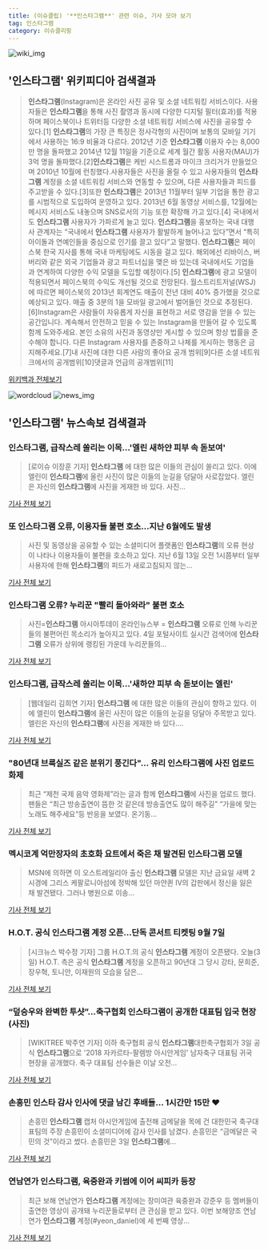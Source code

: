 ```yaml
---
title: (이슈클립) '**인스타그램**' 관련 이슈, 기사 모아 보기
tag: 인스타그램
category: 이슈클리핑
---
```

![wiki_img](https://user-images.githubusercontent.com/42597476/44503234-41136a80-a6d0-11e8-9071-6fc6418eafe4.png)
## **'**인스타그램**'** 위키피디아 검색결과
>**인스타그램**(Instagram)은 온라인 사진 공유 및 소셜 네트워킹 서비스이다. 사용자들은 **인스타그램**을 통해 사진 촬영과 동시에 다양한 디지털 필터(효과)를 적용하며 페이스북이나 트위터등 다양한 소셜 네트워킹 서비스에 사진을 공유할 수 있다.[1] **인스타그램**의 가장 큰 특징은 정사각형의 사진이며 보통의 모바일 기기에서 사용하는 16:9 비율과 다르다. 2012년 기준 **인스타그램** 이용자 수는 8,000만 명을 돌파했고 2014년 12월 11일을 기준으로 세계 월간 활동 사용자(MAU)가 3억 명을 돌파했다.[2]**인스타그램**은 케빈 시스트롬과 마이크 크리거가 만들었으며 2010년 10월에 런칭했다.사용자들은 사진을 올릴 수 있고 사용자들의 **인스타그램** 계정을 소셜 네트워킹 서비스와 연동할 수 있으며, 다른 사용자들과 피드를 주고받을 수 있다.[3]또한 **인스타그램**은 2013년 11월부터 일부 기업을 통한 광고를 시범적으로 도입하여 운영하고 있다. 2013년 6월 동영상 서비스를, 12월에는 메시지 서비스도 내놓으며 SNS로서의 기능 또한 확장해 가고 있다.[4] 국내에서도 **인스타그램** 사용자가 가파르게 늘고 있다. **인스타그램**을 홍보하는 국내 대행사 관계자는 “국내에서 **인스타그램** 사용자가 활발하게 늘어나고 있다”면서 “특히 아이돌과 연예인들을 중심으로 인기를 끌고 있다”고 말했다. **인스타그램**은 페이스북 한국 지사를 통해 국내 마케팅에도 시동을 걸고 있다. 해외에선 리바이스, 버버리와 같은 외국 기업들과 광고 파트너십을 맺은 바 있는데 국내에서도 기업들과 연계하여 다양한 수익 모델을 도입할 예정이다.[5] **인스타그램**에 광고 모델이 적용되면서 페이스북의 수익도 개선될 것으로 전망된다. 월스트리트저널(WSJ)에 따르면 페이스북의 2013년 회계연도 매출이 전년 대비 40% 증가했을 것으로 예상되고 있다. 매출 중 3분의 1을 모바일 광고에서 벌어들인 것으로 추정된다. [6]Instagram은 사람들이 자유롭게 자신을 표현하고 서로 영감을 얻을 수 있는 공간입니다. 계속해서 안전하고 믿을 수 있는 Instagram을 만들어 갈 수 있도록 함께 도와주세요. 본인 소유의 사진과 동영상만 게시할 수 있으며 항상 법률을 준수해야 합니다. 다른 Instagram 사용자를 존중하고 나체를 게시하는 행동은 금지해주세요.[7]내 사진에 대한 다른 사람의 좋아요 공개 범위[9]다른 소셜 네트워크에서의 공개범위[10]댓글과 언급의 공개범위[11]

<a href="https://ko.wikipedia.org/wiki/인스타그램" target="_blank">위키백과 전체보기</a>

![wordcloud](https://s3.ap-northeast-2.amazonaws.com/lyrics101-wordcloud/2018-09-04-1536011176.png)
![news_img](https://user-images.githubusercontent.com/42597476/44507050-1206f400-a6e4-11e8-8d98-7ffbfebb353f.png)
## **'**인스타그램**'** 뉴스속보 검색결과
### **인스타그램**, 급작스레 쏠리는 이목...'엘린 새하얀 피부 속 돋보여'

>[로이슈 이장훈 기자] **인스타그램** 에 대한 많은 이들의 관심이 쏠리고 있다. 이에 엘린이 **인스타그램**에 올린 사진이 많은 이들의 눈길을 덩달아 사로잡았다. 엘린은 자신의 **인스타그램**에 사진을 게재한 바 있다. 사진...

<a href="http://www.lawissue.co.kr/view.php?ud=2018090406233085756a28b45db0_12" target="_blank">기사 전체 보기</a>

### 또 **인스타그램** 오류, 이용자들 불편 호소…지난 6월에도 발생

>사진 및 동영상을 공유할 수 있는 소셜미디어 플랫폼인 **인스타그램**의 오류 현상이 나타나 이용자들이 불편을 호소하고 있다. 지난 6월 13일 오전 1시쯤부터 일부 사용자에 한해 **인스타그램**의 피드가 새로고침되지 않는...

<a href="http://www.topstarnews.net/news/articleView.html?idxno=476367" target="_blank">기사 전체 보기</a>

### **인스타그램** 오류? 누리꾼 "빨리 돌아와라" 불편 호소

>사진=**인스타그램** 아시아투데이 온라인뉴스부 = **인스타그램** 오류로 인해 누리꾼들의 불편어린 목소리가 높아지고 있다. 4일 포털사이트 실시간 검색어에 **인스타그램** 오류가 상위에 랭킹된 가운데 누리꾼들의...

<a href="http://www.asiatoday.co.kr/view.php?key=20180904000630416" target="_blank">기사 전체 보기</a>

### **인스타그램**, 급작스레 쏠리는 이목...'새하얀 피부 속 돋보이는 엘린'

>[웹데일리 김희연 기자] **인스타그램** 에 대한 많은 이들의 관심이 향하고 있다. 이에 엘린이 **인스타그램**에 올린 사진이 많은 이들의 눈길을 덩달아 주목받고 있다. 엘린은 자신의 **인스타그램**에 사진을 게재한 바 있다....

<a href="http://www.webdaily.co.kr/view.php?ud=2018090406262283716a28b45db0_7" target="_blank">기사 전체 보기</a>

### "80년대 브룩실즈 같은 분위기 풍긴다"... 유리 **인스타그램**에 사진 업로드 화제

>최근 “제천 국제 음악 영화제”라는 글과 함께 **인스타그램**에 사진을 업로드 했다. 팬들은 “최근 방송출연이 뜸한 것 같은데 방송출연도 많이 해주길” “가을에 맞는 노래도 해주세요“등 반응을 보였다. 온기동...

<a href="http://www.g-enews.com/ko-kr/news/article/news_all/2018090406255471804e4869c120_1/article.html" target="_blank">기사 전체 보기</a>

### 멕시코계 억만장자의 초호화 요트에서 죽은 채 발견된 **인스타그램** 모델

>MSN에 의하면 이 오스트레일리아 출신 **인스타그램** 모델은 지난 금요일 새벽 2시경에 그리스 케팔로니아섬에 정박해 있던 마얀퀸 IV의 갑판에서 정신을 잃은 채 발견됐다. 그러나 병원으로 이송...

<a href="https://www.huffingtonpost.kr/entry/instagram-model-dead-yacht_kr_5b8ce26fe4b0511db3da446e?utm_id=naver" target="_blank">기사 전체 보기</a>

### H.O.T. 공식 **인스타그램** 계정 오픈…단독 콘서트 티켓팅 9월 7일

>[시크뉴스 박수정 기자] 그룹 H.O.T.의 공식 **인스타그램** 계정이 오픈됐다. 오늘(3일) H.O.T. 측은 공식 **인스타그램** 계정을 오픈하고 90년대 그 당시 강타, 문희준, 장우혁, 토니안, 이재원의 모습을 담은...

<a href="http://chicnews.mk.co.kr/article.php?aid=1535952462209689007" target="_blank">기사 전체 보기</a>

### “덮승우와 완벽한 투샷”...축구협회 **인스타그램**이 공개한 대표팀 입국 현장 (사진)

>[WIKITREE 박주연 기자] 이하 축구협회 공식 **인스타그램**대한축구협회가 3일 공식 **인스타그램**으로 '2018 자카르타-팔렘방 아시안게임' 남자축구 대표팀 귀국 현장을 공개했다. 축구 대표팀 선수들은 이날 오전...

<a href="http://www.wikitree.co.kr/main/news_view.php?id=366472" target="_blank">기사 전체 보기</a>

### 손흥민 인스타 감사 인사에 댓글 남긴 후배들… 1시간만 15만 ♥

>손흥민 **인스타그램** 캡처 아시안게임에 출전해 금메달을 목에 건 대한민국 축구대표팀의 주장 손흥민이 소셜미디어에 감사 인사를 남겼다. 손흥민은 “금메달은 국민의 것”이라고 썼다. 손흥민은 3일 **인스타그램**에...

<a href="http://news.kmib.co.kr/article/view.asp?arcid=0012652468&code=61161811&cp=nv" target="_blank">기사 전체 보기</a>

### 연남연가 **인스타그램**, 육중완과 키썸에 이어 씨피카 등장

>최근 보해 연남연가 **인스타그램** 계정에는 장미여관 육중완과 강준우 등 멤버들이 출연한 영상이 공개돼 누리꾼들로부터 큰 관심을 받고 있다. 이번 보해양조 연남연가 **인스타그램** 계정(#yeon_daniel)에 세 번째 영상...

<a href="http://www.popsci.co.kr/news/articleView.html?idxno=7356" target="_blank">기사 전체 보기</a>


